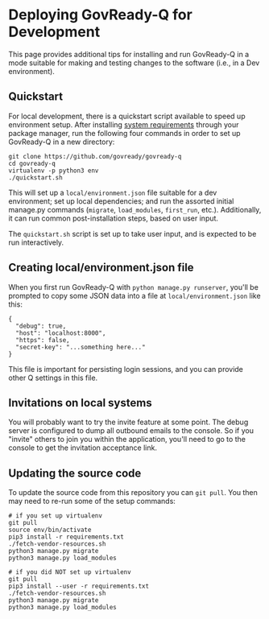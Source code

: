 # Deploying GovReady-Q for Development

This page provides additional tips for installing and run GovReady-Q in a mode suitable for making and testing changes to the software (i.e., in a Dev environment).

## Quickstart

For local development, there is a quickstart script available to speed up environment setup. After installing [system requirements](https://govready-q.readthedocs.io/en/latest/requirements.html#system-requirements) through your package manager, run the following four commands in order to set up GovReady-Q in a new directory:

```
git clone https://github.com/govready/govready-q
cd govready-q
virtualenv -p python3 env
./quickstart.sh
```

This will set up a `local/environment.json` file suitable for a dev environment; set up local dependencies; and run the assorted initial manage.py commands (`migrate`, `load_modules`, `first_run`, etc.). Additionally, it can run common post-installation steps, based on user input.

The `quickstart.sh` script is set up to take user input, and is expected to be run interactively.

## Creating local/environment.json file

When you first run GovReady-Q with `python manage.py runserver`, you'll be prompted to copy some JSON data into a file at `local/environment.json` like this:

    {
      "debug": true,
      "host": "localhost:8000",
      "https": false,
      "secret-key": "...something here..."
    }

This file is important for persisting login sessions, and you can provide other Q settings in this file.

## Invitations on local systems

You will probably want to try the invite feature at some point. The debug server is configured to dump all outbound emails to the console. So if you "invite" others to join you within the application, you'll need to go to the console to get the invitation acceptance link.

## Updating the source code

To update the source code from this repository you can `git pull`. You then may need to re-run some of the setup commands:

	# if you set up virtualenv
	git pull
	source env/bin/activate
	pip3 install -r requirements.txt
	./fetch-vendor-resources.sh
	python3 manage.py migrate
	python3 manage.py load_modules

	# if you did NOT set up virtualenv
	git pull
	pip3 install --user -r requirements.txt
	./fetch-vendor-resources.sh
	python3 manage.py migrate
	python3 manage.py load_modules
